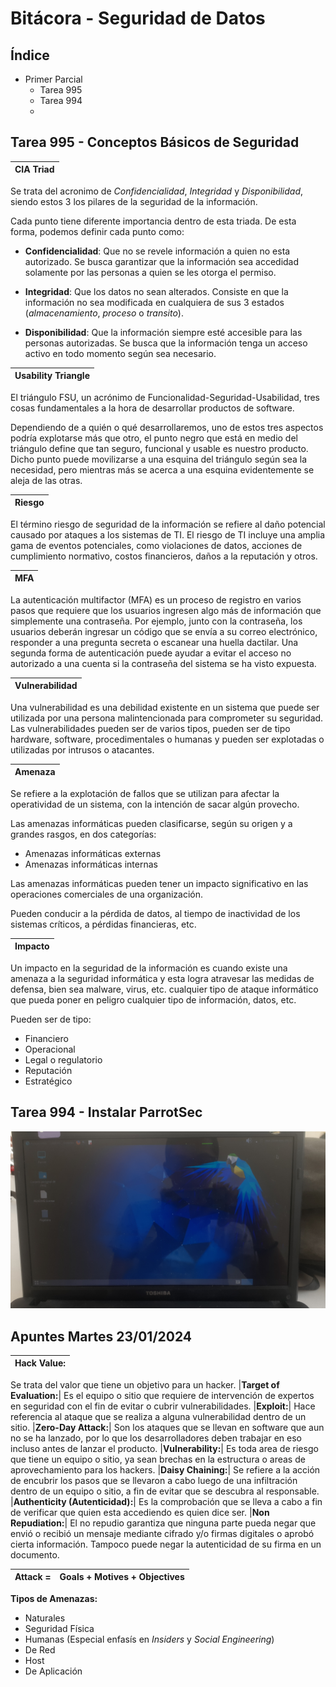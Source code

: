 # Bitácora - Seguridad de Datos

## Índice

 - Primer Parcial
    - Tarea 995
    - Tarea 994
    - 
    
## 
## Tarea 995 - Conceptos Básicos de Seguridad

|**CIA Triad**|
|:-----------:|

Se trata del acronimo de *Confidencialidad*, *Integridad* y *Disponibilidad*, siendo estos 3 los pilares de la seguridad de la información.

Cada punto tiene diferente importancia dentro de esta triada. De esta forma, podemos definir cada punto como:
 
 - **Confidencialidad**:
   Que no se revele información a quien no esta autorizado. Se busca garantizar que la información sea accedidad solamente    por las personas a quien se les otorga el permiso.
   
 - **Integridad**:
   Que los datos no sean alterados. Consiste en que la información no sea modificada en cualquiera de sus 3 estados (*almacenamiento*, *proceso* o *transito*).
   
 - **Disponibilidad**:
   Que la información siempre esté accesible para las personas autorizadas. Se busca que la información tenga un acceso 
   activo en todo momento según sea necesario.

|**Usability Triangle**|
|:--------------------:|

El triángulo FSU, un acrónimo de Funcionalidad-Seguridad-Usabilidad, tres cosas fundamentales a la hora de desarrollar productos de software.

Dependiendo de a quién o qué desarrollaremos, uno de estos tres aspectos podría explotarse más que otro, el punto negro que está en medio del triángulo define que tan seguro, funcional y usable es nuestro producto. Dicho punto puede movilizarse a una esquina del triángulo según sea la necesidad, pero mientras más se acerca a una esquina evidentemente se aleja de las otras.

|**Riesgo**|
|:--------:|

El término riesgo de seguridad de la información se refiere al daño potencial causado por ataques a los sistemas de TI. El riesgo de TI incluye una amplia gama de eventos potenciales, como violaciones de datos, acciones de cumplimiento normativo, costos financieros, daños a la reputación y otros.

|**MFA**|
|:-----:|

La autenticación multifactor (MFA) es un proceso de registro en varios pasos que requiere que los usuarios ingresen algo más de información que simplemente una contraseña. Por ejemplo, junto con la contraseña, los usuarios deberán ingresar un código que se envía a su correo electrónico, responder a una pregunta secreta o escanear una huella dactilar. Una segunda forma de autenticación puede ayudar a evitar el acceso no autorizado a una cuenta si la contraseña del sistema se ha visto expuesta.

|**Vulnerabilidad**|
|:----------------:|

Una vulnerabilidad es una debilidad existente en un sistema que puede ser utilizada por una persona malintencionada para comprometer su seguridad. Las vulnerabilidades pueden ser de varios tipos, pueden ser de tipo hardware, software, procedimentales o humanas y pueden ser explotadas o utilizadas por intrusos o atacantes.

|**Amenaza**|
|:---------:|

Se refiere a la explotación de fallos que se utilizan para afectar la operatividad de un sistema, con la intención de sacar algún provecho.

Las amenazas informáticas pueden clasificarse, según su origen y a grandes rasgos, en dos categorías:

  - Amenazas informáticas externas
  - Amenazas informáticas internas

Las amenazas informáticas pueden tener un impacto significativo en las operaciones comerciales de una organización.

Pueden conducir a la pérdida de datos, al tiempo de inactividad de los sistemas críticos, a pérdidas financieras, etc.

|**Impacto**|
|:---------:|

Un impacto en la seguridad de la información es cuando existe una amenaza a la seguridad informática y esta logra atravesar las medidas de defensa, bien sea malware, virus, etc. cualquier tipo de ataque informático que pueda poner en peligro cualquier tipo de información, datos, etc.

Pueden ser de tipo:

   - Financiero
   - Operacional
   - Legal o regulatorio
   - Reputación
   - Estratégico

## 
## Tarea 994 - Instalar ParrotSec

![App Screenshot](https://github.com/v-Chriz-v/Seguridad_Datos/blob/main/Bitacora/20240123_091105.jpg)

##
## Apuntes Martes 23/01/2024

|**Hack Value:**|
|:--------------|
Se trata del valor que tiene un objetivo para un hacker.
|**Target of Evaluation:**|
Es el equipo o sitio que requiere de intervención de expertos en seguridad con el fin de evitar o cubrir vulnerabilidades.
|**Exploit:**|
Hace referencia al ataque que se realiza a alguna vulnerabilidad dentro de un sitio.
|**Zero-Day Attack:**|
Son los ataques que se llevan en software que aun no se ha lanzado, por lo que los desarrolladores deben trabajar en eso incluso antes de lanzar el producto.
|**Vulnerability:**|
Es toda area de riesgo que tiene un equipo o sitio, ya sean brechas en la estructura o areas de aprovechamiento para los hackers.
|**Daisy Chaining:**|
Se refiere a la acción de encubrir los pasos que se llevaron a cabo luego de una infiltración dentro de un equipo o sitio, a fin de evitar que se descubra al responsable.
|**Authenticity (Autenticidad):**| 
Es la comprobación que se lleva a cabo a fin de verificar que quien esta accediendo es quien dice ser. 
|**Non Repudiation:**|
El no repudio garantiza que ninguna parte pueda negar que envió o recibió un mensaje mediante cifrado y/o firmas digitales o aprobó cierta información. Tampoco puede negar la autenticidad de su firma en un documento.

|**Attack** =|Goals + Motives + Objectives|
|:-----------|:---------------------------|   

**Tipos de Amenazas:**

* Naturales
* Seguridad Física
* Humanas (Especial enfasís en *Insiders* y *Social Engineering*)
* De Red 
* Host
* De Aplicación  

##
